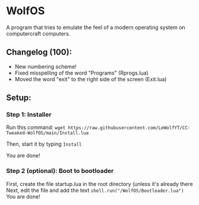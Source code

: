 # WolfOS
A program that tries to emulate the feel of a modern operating system on computercraft computers.

## Changelog (100):
- New numbering scheme!
- Fixed misspelling of the word "Programs" (Rprogs.lua)
- Moved the word "exit" to the right side of the screen (Exit.lua)

## Setup:
### Step 1: Installer
Run this command: `wget https://raw.githubusercontent.com/LeWolfYT/CC-Tweaked-WolfOS/main/Install.lua`

Then, start it by typing `Install`

You are done!

### Step 2 (optional): Boot to bootloader
First, create the file startup.lua in the root directory (unless it's already there
Next, edit the file and add the text `shell.run("/WolfOS/Bootloader.lua")`
You are done!
